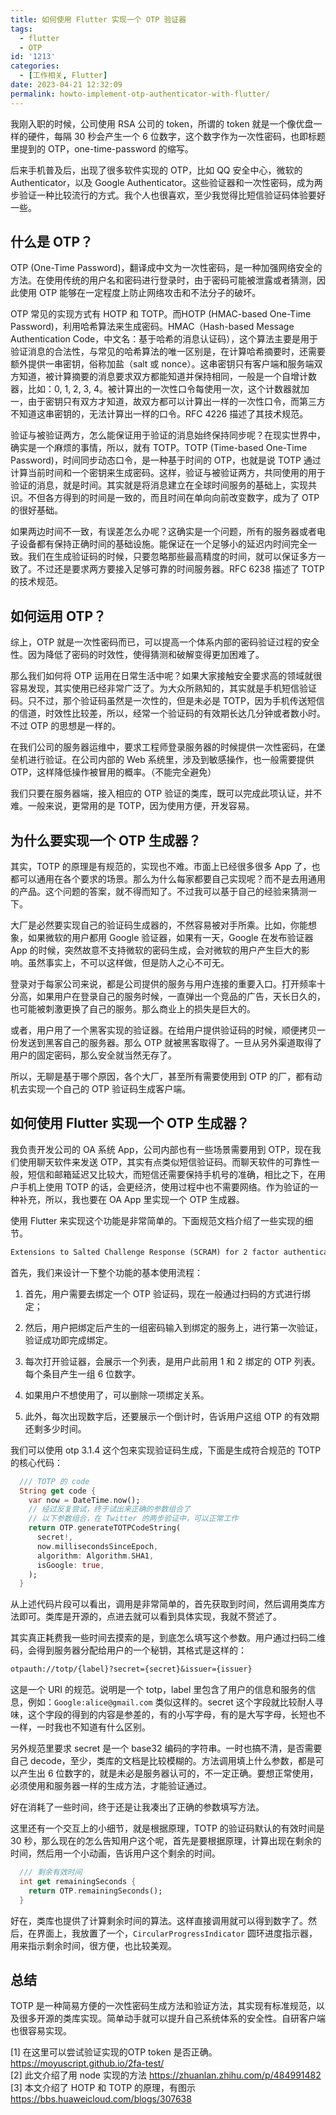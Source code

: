 ```yaml
---
title: 如何使用 Flutter 实现一个 OTP 验证器
tags:
  - flutter
  - OTP
id: '1213'
categories:
  - [工作相关, Flutter]
date: 2023-04-21 12:32:09
permalink: howto-implement-otp-authenticator-with-flutter/
---
```


我刚入职的时候，公司使用 RSA 公司的 token，所谓的 token 就是一个像优盘一样的硬件，每隔 30 秒会产生一个 6 位数字，这个数字作为一次性密码，也即标题里提到的 OTP，one-time-password 的缩写。

后来手机普及后，出现了很多软件实现的 OTP，比如 QQ 安全中心，微软的 Authenticator，以及 Google Authenticator。这些验证器和一次性密码，成为两步验证一种比较流行的方式。我个人也很喜欢，至少我觉得比短信验证码体验要好一些。

<!--more-->

## 什么是 OTP？

OTP (One-Time Password)，翻译成中文为一次性密码，是一种加强网络安全的方法。在使用传统的用户名和密码进行登录时，由于密码可能被泄露或者猜测，因此使用 OTP 能够在一定程度上防止网络攻击和不法分子的破坏。

OTP 常见的实现方式有 HOTP 和 TOTP。而HOTP (HMAC-based One-Time Password)，利用哈希算法来生成密码。HMAC（Hash-based Message Authentication Code，中文名：基于哈希的消息认证码），这个算法主要是用于验证消息的合法性，与常见的哈希算法的唯一区别是，在计算哈希摘要时，还需要额外提供一串密钥，俗称加盐（salt 或 nonce）。这串密钥只有客户端和服务端双方知道，被计算摘要的消息要求双方都能知道并保持相同，一般是一个自增计数器，比如：0, 1, 2, 3, 4。被计算出的一次性口令每使用一次，这个计数器就加一，由于密钥只有双方才知道，故双方都可以计算出一样的一次性口令，而第三方不知道这串密钥的，无法计算出一样的口令。RFC 4226 描述了其技术规范。

验证与被验证两方，怎么能保证用于验证的消息始终保持同步呢？在现实世界中，确实是一个麻烦的事情，所以，就有 TOTP。TOTP (Time-based One-Time Password)，时间同步动态口令，是一种基于时间的 OTP，也就是说 TOTP 通过计算当前时间和一个密钥来生成密码。这样，验证与被验证两方，共同使用的用于验证的消息，就是时间。其实就是将消息建立在全球时间服务的基础上，实现共识。不但各方得到的时间是一致的，而且时间在单向向前改变数字，成为了 OTP 的很好基础。

如果两边时间不一致，有误差怎么办呢？这确实是一个问题，所有的服务器或者电子设备都有保持正确时间的基础设施。能保证在一个足够小的延迟内时间完全一致。我们在生成验证码的时候，只要忽略那些最高精度的时间，就可以保证多方一致了。不过还是要求两方要接入足够可靠的时间服务器。RFC 6238 描述了 TOTP 的技术规范。

## 如何运用 OTP？

综上，OTP 就是一次性密码而已，可以提高一个体系内部的密码验证过程的安全性。因为降低了密码的时效性，使得猜测和破解变得更加困难了。

那么我们如何将 OTP 运用在日常生活中呢？如果大家接触安全要求高的领域就很容易发现，其实使用已经非常广泛了。为大众所熟知的，其实就是手机短信验证码。只不过，那个验证码虽然是一次性的，但是未必是 TOTP，因为手机传送短信的信道，时效性比较差，所以，经常一个验证码的有效期长达几分钟或者数小时。不过 OTP 的思想是一样的。

在我们公司的服务器运维中，要求工程师登录服务器的时候提供一次性密码，在堡垒机进行验证。在公司内部的 Web 系统里，涉及到敏感操作，也一般需要提供 OTP，这样降低操作被冒用的概率。（不能完全避免）

我们只要在服务器端，接入相应的 OTP 验证的类库，既可以完成此项认证，并不难。一般来说，更常用的是 TOTP，因为使用方便，开发容易。

## 为什么要实现一个 OTP 生成器？

其实，TOTP 的原理是有规范的，实现也不难。市面上已经很多很多 App 了，也都可以通用在各个要求的场景。那么为什么每家都要自己实现呢？而不是去用通用的产品。这个问题的答案，就不得而知了。不过我可以基于自己的经验来猜测一下。

大厂是必然要实现自己的验证码生成器的，不然容易被对手所乘。比如，你能想象，如果微软的用户都用 Google 验证器，如果有一天，Google 在发布验证器 App 的时候，突然故意不支持微软的密码生成，会对微软的用户产生巨大的影响。虽然事实上，不可以这样做，但是防人之心不可无。

登录对于每家公司来说，都是公司提供的服务与用户连接的重要入口。打开频率十分高，如果用户在登录自己的服务时候，一直弹出一个竞品的广告，天长日久的，也可能被刺激更换了自己的服务。那么商业上的损失是巨大的。

或者，用户用了一个黑客实现的验证器。在给用户提供验证码的时候，顺便拷贝一份发送到黑客自己的服务器。那么 OTP 就被黑客取得了。一旦从另外渠道取得了用户的固定密码，那么安全就当然无存了。

所以，无聊是基于哪个原因，各个大厂，甚至所有需要使用到 OTP 的厂，都有动机去实现一个自己的 OTP 验证码生成客户端。

## 如何使用 Flutter 实现一个 OTP 生成器？

我负责开发公司的 OA 系统 App，公司内部也有一些场景需要用到 OTP，现在我们使用聊天软件来发送 OTP，其实有点类似短信验证码。而聊天软件的可靠性一般，短信和邮箱延迟又比较大，而短信还需要保持手机号的准确，相比之下，在用户手机上使用 TOTP 的话，会更经济，使用过程中也不需要网络。作为验证的一种补充，所以，我也要在 OA App 里实现一个 OTP 生成器。

使用 Flutter 来实现这个功能是非常简单的。下面规范文档介绍了一些实现的细节。

```txt
Extensions to Salted Challenge Response (SCRAM) for 2 factor authentication
```

首先，我们来设计一下整个功能的基本使用流程：

1.  首先，用户需要去绑定一个 OTP 验证码，现在一般通过扫码的方式进行绑定；

2.  然后，用户把绑定后产生的一组密码输入到绑定的服务上，进行第一次验证，验证成功即完成绑定。

3.  每次打开验证器，会展示一个列表，是用户此前用 1 和 2 绑定的 OTP 列表。每个条目产生一组 6 位数字。

4.  如果用户不想使用了，可以删除一项绑定关系。

5.  此外，每次出现数字后，还要展示一个倒计时，告诉用户这组 OTP 的有效期还剩多少时间。

我们可以使用 otp 3.1.4 这个包来实现验证码生成，下面是生成符合规范的 TOTP 的核心代码：

```dart
  /// TOTP 的 code
  String get code {
    var now = DateTime.now();
    // 经过反复尝试，终于试出来正确的参数组合了
    // 以下参数组合，在 Twitter 的两步验证中，可以正常工作
    return OTP.generateTOTPCodeString(
      secret!,
      now.millisecondsSinceEpoch,
      algorithm: Algorithm.SHA1,
      isGoogle: true,
    );
  }
```

从上述代码片段可以看出，调用是非常简单的，首先获取到时间，然后调用类库方法即可。类库是开源的，点进去就可以看到具体实现，我就不赘述了。

其实真正耗费我一些时间去摸索的是，到底怎么填写这个参数。用户通过扫码二维码，会得到服务器分配给用户的一个秘钥，其格式是这样的：

```txt
otpauth://totp/{label}?secret={secret}&issuer={issuer}
```

这是一个 URI 的规范。说明是一个 totp，label 里包含了用户的信息和服务的信息，例如：`Google:alice@gmail.com` 类似这样的。secret 这个字段就比较耐人寻味，这个字段的得到的内容是参差的，有的小写字母，有的是大写字母，长短也不一样，一时我也不知道有什么区别。

另外规范里要求 secret 是一个 base32 编码的字符串。一时也搞不清，是否需要自己 decode，至少，类库的文档是比较模糊的。方法调用填上什么参数，都是可以产生出 6 位数字的，就是未必是服务器认可的，不一定正确。要想正常使用，必须使用和服务器一样的生成方法，才能验证通过。

好在消耗了一些时间，终于还是让我凑出了正确的参数填写方法。

这里还有一个交互上的小细节，就是根据原理，TOTP 的验证码默认的有效时间是 30 秒，那么现在的怎么告知用户这个呢，首先是要根据原理，计算出现在剩余的时间，然后用一个小动画，告诉用户这个剩余的时间。

```dart
  /// 剩余有效时间
  int get remainingSeconds {
    return OTP.remainingSeconds();
  }
```

好在，类库也提供了计算剩余时间的算法。这样直接调用就可以得到数字了。然后，在界面上，我放置了一个，`CircularProgressIndicator` 圆环进度指示器，用来指示剩余时间，很方便，也比较美观。

## 总结

TOTP 是一种简易方便的一次性密码生成方法和验证方法，其实现有标准规范，以及很多开源的类库实现。简单动手就可以提升自己系统体系的安全性。自研客户端也很容易实现。

[1] 在这里可以尝试验证实现的OTP token 是否正确。https://moyuscript.github.io/2fa-test/  
[2] 此文介绍了用 node 实现的方法 https://zhuanlan.zhihu.com/p/484991482  
[3] 本文介绍了 HOTP 和 TOTP 的原理，有图示 https://bbs.huaweicloud.com/blogs/307638